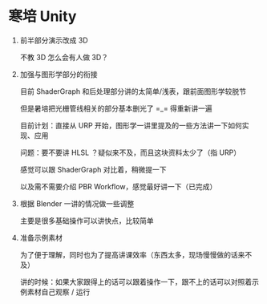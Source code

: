 # 寒培 Unity

1. 前半部分演示改成 3D

    不教 3D 怎么会有人做 3D？

2. 加强与图形学部分的衔接

    目前 ShaderGraph 和后处理部分讲的太简单/浅表，跟前面图形学较脱节

    但是暑培把光栅管线相关的部分基本删光了 =_= 得重新讲一遍

    目前计划：直接从 URP 开始，图形学一讲里提及的一些方法讲一下如何实现、应用

    问题：要不要讲 HLSL ？疑似来不及，而且这块资料太少了（指 URP）

    感觉可以跟 ShaderGraph 对比着，稍微提一下

    以及需不需要介绍 PBR Workflow，感觉最好讲一下（已完成）

3. 根据 Blender 一讲的情况做一些调整

    主要是很多基础操作可以讲快点，比较简单

4. 准备示例素材

    为了便于理解，同时也为了提高讲课效率（东西太多，现场慢慢做的话来不及）

    讲的时候：如果大家跟得上的话可以跟着操作一下，跟不上的话可以对照着示例素材自己观察 / 运行